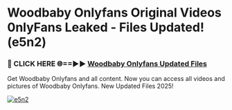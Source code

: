 # Woodbaby Onlyfans Original Videos 0nlyFans Leaked - Files Updated! (e5n2)

<h3>🔴 CLICK HERE 🌐==►► <a href="https://tinyurl.com/ehrbuxhb" rel="nofollow">Woodbaby Onlyfans Updated Files</a></h3>

Get Woodbaby Onlyfans and all content. Now you can access all videos and pictures of Woodbaby Onlyfans. New Updated Files 2025!

[![e5n2](https://i.imgur.com/lVYEuWS.gif)](https://tinyurl.com/ehrbuxhb)
